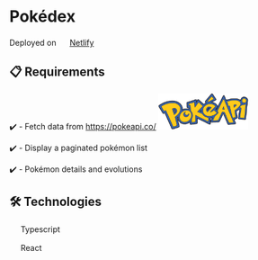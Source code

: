 # Pokédex 

Deployed on <img src="https://seeklogo.com/images/N/netlify-logo-BD8F8A77E2-seeklogo.com.png" width="16" height="16" /> [Netlify](https://suds-pokedex.netlify.app/)

## 📋 Requirements

✔️ - Fetch data from https://pokeapi.co/  <img src="https://raw.githubusercontent.com/PokeAPI/media/master/logo/pokeapi_256.png" width="160" />

✔️ - Display a paginated pokémon list

✔️ - Pokémon details and evolutions

## 🛠 Technologies

  <img src="https://miro.medium.com/max/816/1*mn6bOs7s6Qbao15PMNRyOA.png" width="16" height="16" /> Typescript
  
  <img src="https://i0.wp.com/www.primefaces.org/wp-content/uploads/2017/09/feature-react.png?ssl=1" width="16" height="16" /> React 
 
 
